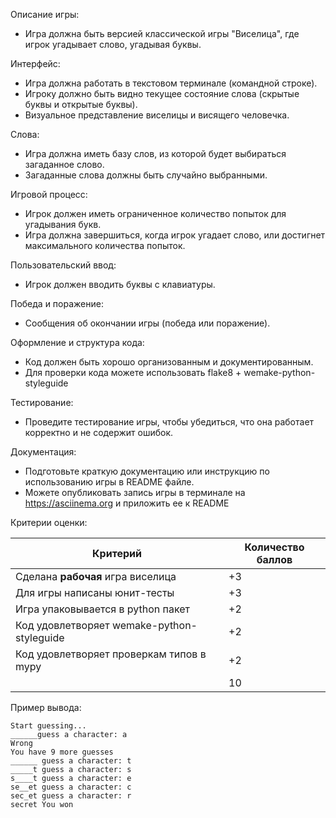 Описание игры:

- Игра должна быть версией классической игры "Виселица", где игрок угадывает слово, угадывая буквы.

Интерфейс:

- Игра должна работать в текстовом терминале (командной строке).
- Игроку должно быть видно текущее состояние слова (скрытые буквы и открытые буквы).
- Визуальное представление виселицы и висящего человечка.

Слова:

- Игра должна иметь базу слов, из которой будет выбираться загаданное слово.
- Загаданные слова должны быть случайно выбранными.

Игровой процесс:

- Игрок должен иметь ограниченное количество попыток для угадывания букв.
- Игра должна завершиться, когда игрок угадает слово, или достигнет максимального количества попыток.

Пользовательский ввод:

- Игрок должен вводить буквы с клавиатуры.

Победа и поражение:

- Сообщения об окончании игры (победа или поражение).

Оформление и структура кода:

- Код должен быть хорошо организованным и документированным.
- Для проверки кода можете использовать flake8 + wemake-python-styleguide

Тестирование:

- Проведите тестирование игры, чтобы убедиться, что она работает корректно и не содержит ошибок.

Документация:

- Подготовьте краткую документацию или инструкцию по использованию игры в README файле.
- Можете опубликовать запись игры в терминале на https://asciinema.org и приложить ее к README

Критерии оценки:

|Критерий|Количество баллов|
|--------|-----------------|
|Сделана **рабочая** игра виселица |+3|
|Для игры написаны юнит-тесты|+3|
|Игра упаковывается в python пакет|+2|
|Код удовлетворяет wemake-python-styleguide|+2|
|Код удовлетворяет проверкам типов в mypy|+2|
| | 10|


Пример вывода:

```
Start guessing...
______guess a character: a
Wrong
You have 9 more guesses
______ guess a character: t
_____t guess a character: s
s____t guess a character: e
se__et guess a character: c
sec_et guess a character: r
secret You won
```
